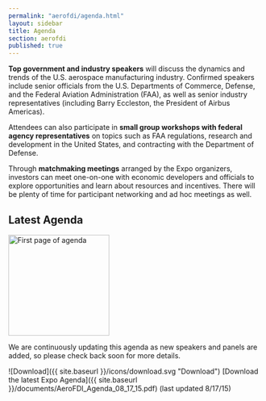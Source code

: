 ```yaml
---
permalink: "aerofdi/agenda.html"
layout: sidebar
title: Agenda
section: aerofdi
published: true
---
```


**Top government and industry speakers** will discuss the dynamics and trends of the U.S. aerospace manufacturing industry. Confirmed speakers include senior officials from the U.S. Departments of Commerce, Defense, and the Federal Aviation Administration (FAA), as well as senior industry representatives (including Barry Eccleston, the President of Airbus Americas).

Attendees can also participate in **small group workshops with federal agency representatives** on topics such as FAA regulations, research and development in the United States, and contracting with the Department of Defense.

Through **matchmaking meetings** arranged by the Expo organizers, investors can meet one-on-one with economic developers and officials to explore opportunities and learn about resources and incentives. There will be plenty of time for participant networking and ad hoc meetings as well.

## Latest Agenda

<span class="imgright"><a href="{{ site.baseurl }}/documents/AeroFDI_Agenda_08_17_15.pdf"><img src="{{ site.baseurl }}/documents/AeroFDI_Agenda_08_17_15_Page_1.jpg" alt="First page of agenda" height="200"></a></span>

We are continuously updating this agenda as new speakers and panels are added, so please check back soon for more details.

![Download]({{ site.baseurl }}/icons/download.svg "Download") [Download the latest Expo Agenda]({{ site.baseurl }}/documents/AeroFDI_Agenda_08_17_15.pdf) (last updated 8/17/15)

